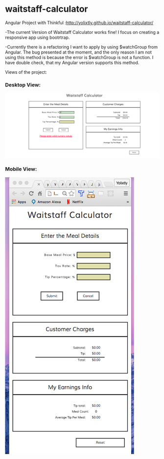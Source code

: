 # waitstaff-calculator
Angular Project with Thinkful :http://yolixtly.github.io/waitstaff-calculator/

-The current Version of Waitstaff Calculator works fine! I focus on creating a responsive app using bootrtrap. 

-Currently there is a refactoring I want to apply by using $watchGroup from Angular. The bug presented at the moment, and the only reason I am not using this method is because the error is $watchGroup is not a function. I have double check, that my Angular version supports this method. 

Views of the project: 

<h3>Desktop View:</h3> 
<img src="images/desktop.png">

<h3>Mobile View: </h3>
<img src="images/mobileView.png">
